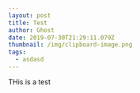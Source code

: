 ```yaml
---
layout: post
title: Test
author: Ghost
date: 2019-07-30T21:29:11.079Z
thumbnail: /img/clipboard-image.png
tags:
  - asdasd
---
```

THis is a test
